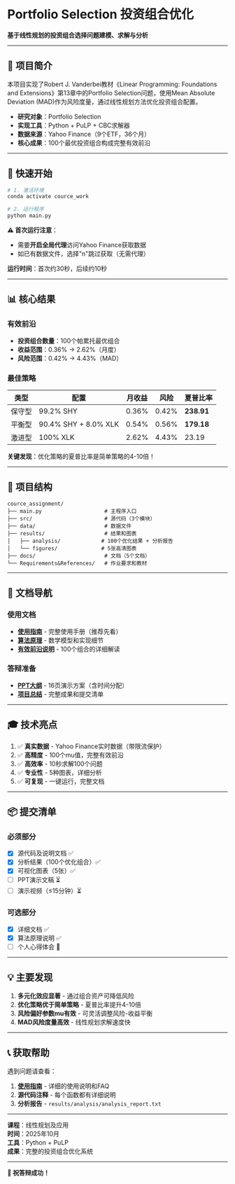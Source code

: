 # Portfolio Selection 投资组合优化

**基于线性规划的投资组合选择问题建模、求解与分析**

---

## 🎯 项目简介

本项目实现了Robert J. Vanderbei教材《Linear Programming: Foundations and Extensions》第13章中的Portfolio Selection问题，使用Mean Absolute Deviation (MAD)作为风险度量，通过线性规划方法优化投资组合配置。

- **研究对象**：Portfolio Selection
- **实现工具**：Python + PuLP + CBC求解器
- **数据来源**：Yahoo Finance（9个ETF，36个月）
- **核心成果**：100个最优投资组合构成完整有效前沿

---

## 🚀 快速开始

```bash
# 1. 激活环境
conda activate cource_work

# 2. 运行程序
python main.py
```

**⚠️ 首次运行注意**：
- 需要**开启全局代理**访问Yahoo Finance获取数据
- 如已有数据文件，选择"n"跳过获取（无需代理）

**运行时间**：首次约30秒，后续约10秒

---

## 📊 核心结果

### 有效前沿

- **投资组合数量**：100个帕累托最优组合
- **收益范围**：0.36% → 2.62%（月度）
- **风险范围**：0.42% → 4.43%（MAD）

### 最佳策略

| 类型 | 配置 | 月收益 | 风险 | 夏普比率 |
|------|------|--------|------|---------|
| 保守型 | 99.2% SHY | 0.36% | 0.42% | **238.91** |
| 平衡型 | 90.4% SHY + 8.0% XLK | 0.54% | 0.56% | **179.18** |
| 激进型 | 100% XLK | 2.62% | 4.43% | 23.19 |

**关键发现**：优化策略的夏普比率是简单策略的4-10倍！

---

## 📁 项目结构

```
cource_assignment/
├── main.py                    # 主程序入口
├── src/                       # 源代码（3个模块）
├── data/                      # 数据文件
├── results/                   # 结果和图表
│   ├── analysis/             # 100个优化结果 + 分析报告
│   └── figures/              # 5张高清图表
├── docs/                      # 文档（5个文档）
└── Requirements&References/   # 作业要求和教材
```

---

## 📖 文档导航

### 使用文档
- **[使用指南](docs/使用指南.md)** - 完整使用手册（推荐先看）
- **[算法原理](docs/算法原理.md)** - 数学模型和实现细节
- **[有效前沿说明](docs/有效前沿说明.md)** - 100个组合的详细解读

### 答辩准备
- **[PPT大纲](docs/PPT大纲.md)** - 16页演示方案（含时间分配）
- **[项目总结](docs/项目总结.md)** - 完整成果和提交清单

---

## 🎓 技术亮点

1. ✅ **真实数据** - Yahoo Finance实时数据（带限流保护）
2. ✅ **高精度** - 100个mu值，完整有效前沿
3. ✅ **高效率** - 10秒求解100个问题
4. ✅ **专业性** - 5种图表，详细分析
5. ✅ **可复现** - 一键运行，完整文档

---

## 📦 提交清单

### 必须部分
- [x] 源代码及说明文档 ✅
- [x] 分析结果（100个优化组合）✅
- [x] 可视化图表（5张）✅
- [ ] PPT演示文稿 ⏳
- [ ] 演示视频（≤15分钟）⏳

### 可选部分
- [x] 详细文档 ✅
- [x] 算法原理说明 ✅
- [ ] 个人心得体会 📝

---

## 💡 主要发现

1. **多元化效应显著** - 通过组合资产可降低风险
2. **优化策略优于简单策略** - 夏普比率提升4-10倍
3. **风险偏好参数mu有效** - 可灵活调整风险-收益平衡
4. **MAD风险度量高效** - 线性规划求解速度快

---

## 📞 获取帮助

遇到问题请查看：
1. **[使用指南](docs/使用指南.md)** - 详细的使用说明和FAQ
2. **源代码注释** - 每个函数都有详细说明
3. **分析报告** - `results/analysis/analysis_report.txt`

---

**课程**：线性规划及应用  
**时间**：2025年10月  
**工具**：Python + PuLP  
**成果**：完整的投资组合优化系统

---

**🎉 祝答辩成功！**
